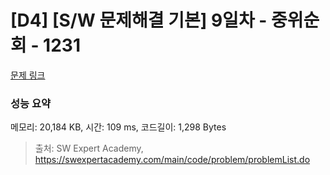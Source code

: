 # [D4] [S/W 문제해결 기본] 9일차 - 중위순회 - 1231 

[문제 링크](https://swexpertacademy.com/main/code/problem/problemDetail.do?contestProbId=AV140YnqAIECFAYD) 

### 성능 요약

메모리: 20,184 KB, 시간: 109 ms, 코드길이: 1,298 Bytes



> 출처: SW Expert Academy, https://swexpertacademy.com/main/code/problem/problemList.do